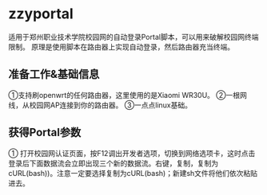 # zzyportal
适用于郑州职业技术学院校园网的自动登录Portal脚本，可以用来破解校园网终端限制。
原理是使用脚本在路由器上实现自动登录，然后路由器充当终端。

## 准备工作&基础信息
①支持刷openwrt的任何路由器，这里使用的是Xiaomi WR30U。
②一根网线，从校园网AP连接到你的路由器。
③一点点linux基础。

## 获得Portal参数
① 打开校园网认证页面，按F12调出开发者选项，切换到网络选项卡，这时点击登录后下面数据流会立即出现三个新的数据流。右键，复制，复制为cURL(bash))。注意一定要选择复制为cURL(bash)；新建sh文件将他们依次粘贴进去。
